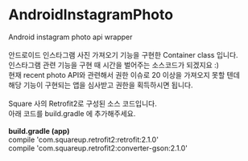 # AndroidInstagramPhoto
Android instagram photo api wrapper
<br><br>
안드로이드 인스타그램 사진 가져오기 기능을 구현한 Container class 입니다.<br>
인스타그램 관련 기능을 구현 때 시간을 벌어주는 소스코드가 되겠지요 :)<br>
현재 recent photo API와 관련해서 권한 이슈로 20 이상을 가져오지 못할 텐데<br>
해당 기능이 구현되는 앱을 심사받고 권한을 획득하시면 됩니다.<br>
<br>
Square 사의 Retrofit2로 구성된 소스 코드입니다.<br>
아래 코드를 build.gradle 에 추가해주세요.<br>
<br>
<b>build.gradle (app)</b><br>
compile 'com.squareup.retrofit2:retrofit:2.1.0' <br>
compile 'com.squareup.retrofit2:converter-gson:2.1.0'<br>

